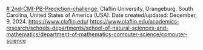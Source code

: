 [# 2nd-CMI-PB-Prediction-challenge:](https://www.cmi-pb.org/blog/prediction-challenge-overview/#Prediction%20challenge%20tasks)
Claflin University, Orangeburg, South Carolina, United States of America (USA). Date created/updated: December, 9, 2024.
https://www.claflin.edu/
https://www.claflin.edu/academics-research/schools-departments/school-of-natural-sciences-and-mathematics/department-of-mathematics-computer-science/computer-science
